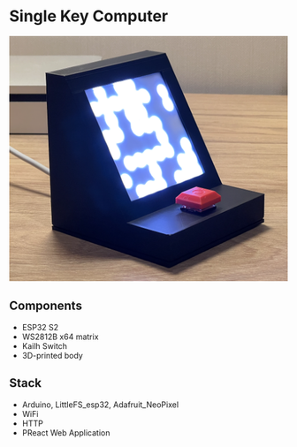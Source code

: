 # Single Key Computer

![alt text](hardware/assembled.png)

## Components

- ESP32 S2
- WS2812B x64 matrix
- Kailh Switch
- 3D-printed body

## Stack

- Arduino, LittleFS_esp32, Adafruit_NeoPixel
- WiFi
- HTTP
- PReact Web Application
